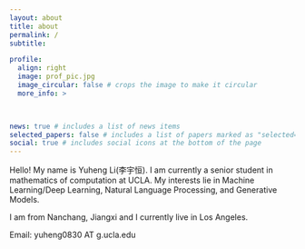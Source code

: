 ```yaml
---
layout: about
title: about
permalink: /
subtitle:

profile:
  align: right
  image: prof_pic.jpg
  image_circular: false # crops the image to make it circular
  more_info: >

  

news: true # includes a list of news items
selected_papers: false # includes a list of papers marked as "selected={true}"
social: true # includes social icons at the bottom of the page
---
```


Hello! My name is Yuheng Li(李宇恒). I am currently a senior student in mathematics of computation at UCLA. My interests lie in Machine Learning/Deep Learning, Natural Language Processing, and Generative Models.

I am from Nanchang, Jiangxi and I currently live in Los Angeles.

Email: yuheng0830 AT g.ucla.edu

